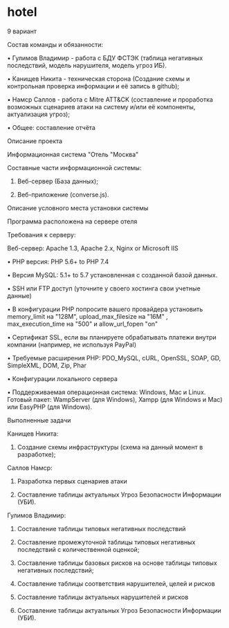 # hotel

9 вариант

Состав команды и обязанности:

  •	Гулимов Владимир - работа с БДУ ФСТЭК (таблица негативных последствий, модель нарушителя, модель угроз ИБ).

  •	Канищев Никита - техническая сторона (Создание схемы и контрольная проверка информации и её запись в github);

  •	Намср Саллов - работа с Mitre ATT&CK (составление и проработка возможных сценариев атаки на систему и/или её компоненты, актуализация угроз);

  •	Общее: составление отчёта


  
Описание проекта

Информационная система "Отель "Москва"

Составные части информационной системы:

  1. Веб-сервер (База данных);

  2. Веб-приложение (converse.js).



Описание условного места установки системы

Программа расположена на сервере отеля

Требования к серверу:

Веб-сервер: Apache 1.3, Apache 2.x, Nginx or Microsoft IIS

  •	PHP версия: PHP 5.6+ to PHP 7.4

  •	Версия MySQL: 5.1+ to 5.7 установленная с созданной базой данных.

  • SSH или FTP доступ (уточните у своего хостинга свои учетные данные)

  •	В конфигурации PHP попросите вашего провайдера установить memory_limit на "128M", upload_max_filesize на "16M" , max_execution_time на "500" и allow_url_fopen "on"

  •	Сертификат SSL, если вы планируете обрабатывать платежи внутри компании (например, не используя PayPal) 

  •	Требуемые расширения PHP: PDO_MySQL, cURL, OpenSSL, SOAP, GD, SimpleXML, DOM, Zip, Phar

  •	Конфигурации локального сервера 

  •	Поддерживаемая операционная система: Windows, Mac и Linux. Готовый пакет: WampServer (для Windows), Xampp (для Windows и Mac) или EasyPHP (для Windows).



Выполненные задачи

Канищев Никита:

1.	Создание схемы инфраструктуры (схема на данный момент в разработке);

Саллов Намср:

1.	Разработка первых сценариев атаки

2.	Cоставление таблицы актуальных Угроз Безопасности Информации (УБИ).

Гулимов Владимир:

1.	Составление таблицы типовых негативных последствий

2.	Составление промежуточной таблицы типовых негативных последствий с количественной оценкой;

3.	Составление таблицы базовых рисков на основе таблицы типовых негативных последствий;

4.	Составление таблицы соответствия нарушителей, целей и рисков

5.	Составление таблицы актуальных нарушителей и рисков

6.	Составление таблицы актуальных Угроз Безопасности Информации (УБИ).
